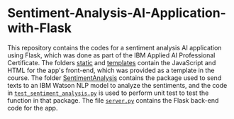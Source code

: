 # Sentiment-Analysis-AI-Application-with-Flask
This repository contains the codes for a sentiment analysis AI application using Flask, which was done as part of the IBM Applied AI Professional Certificate. The folders [static](../main/static) and [templates](../main/templates) contain the JavaScript and HTML for the app's front-end, which was provided as a template in the course. The folder [SentimentAnalysis](../main/SentimentAnalysis) contains the package used to send texts to an IBM Watson NLP model to analyze the sentiments, and the code in [`test_sentiment_analysis.py`](../main/test_sentiment_analysis.py) is used to perform unit test to test the function in that package. The file [`server.py`](../main/server.py) contains the Flask back-end code for the app.
